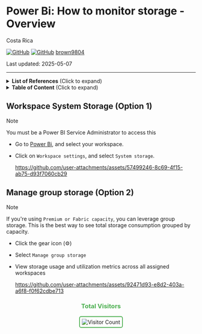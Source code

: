 # Power Bi: How to monitor storage - Overview

Costa Rica

[![GitHub](https://badgen.net/badge/icon/github?icon=github&label)](https://github.com)
[![GitHub](https://img.shields.io/badge/--181717?logo=github&logoColor=ffffff)](https://github.com/)
[brown9804](https://github.com/brown9804)

Last updated: 2025-05-07

----------

<details>
<summary><b>List of References</b> (Click to expand)</summary>

- [Manage workspaces](https://learn.microsoft.com/en-us/fabric/admin/portal-workspaces)
- 

</details>

<details>
<summary><b>Table of Content</b> (Click to expand)</summary>

- [Workspace System Storage Option 1](#workspace-system-storage-option-1)
- [Manage group storage Option 2](#manage-group-storage-option-2)

</details>

## Workspace System Storage (Option 1)

> [!NOTE]
> You must be a Power BI Service Administrator to access this

- Go to [Power Bi](https://app.powerbi.com/home), and select your workspace.
- Click on `Workspace settings`, and select `System storage`.

    https://github.com/user-attachments/assets/57499246-8c69-4f15-ab75-d93f7060cb29

## Manage group storage (Option 2)

> [!NOTE]
> If you're using `Premium or Fabric capacity`, you can leverage group storage. This is the best way to see total storage consumption grouped by capacity.

- Click the gear icon (⚙️)
- Select `Manage group storage`
- View storage usage and utilization metrics across all assigned workspaces

    https://github.com/user-attachments/assets/92471d93-e8d2-403a-a6f8-f0f62cdbe713

<div align="center">
  <h3 style="color: #4CAF50;">Total Visitors</h3>
  <img src="https://profile-counter.glitch.me/brown9804/count.svg" alt="Visitor Count" style="border: 2px solid #4CAF50; border-radius: 5px; padding: 5px;"/>
</div>
